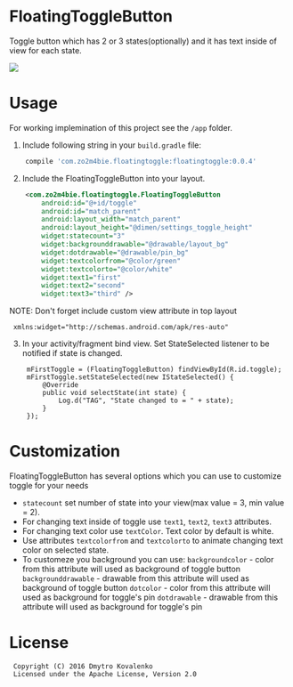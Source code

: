 # FloatingToggleButton

Toggle button which has 2 or 3 states(optionally) and it has text inside of view for each state.

![](https://www.dropbox.com/s/pmr6hsmh7zywmut/floating.gif?dl=0)

# Usage

For working implemination of this project see the `/app` folder.

1. Include following string in your `build.gradle` file:

```gradle
    compile 'com.zo2m4bie.floatingtoggle:floatingtoggle:0.0.4'
```

2. Include the FloatingToggleButton into your layout.

```xml
    <com.zo2m4bie.floatingtoggle.FloatingToggleButton
        android:id="@+id/toggle"
        android:id="match_parent"
        android:layout_width="match_parent"
        android:layout_height="@dimen/settings_toggle_height"
        widget:statecount="3"
        widget:backgrounddrawable="@drawable/layout_bg"
        widget:dotdrawable="@drawable/pin_bg"
        widget:textcolorfrom="@color/green"
        widget:textcolorto="@color/white"
        widget:text1="first"
        widget:text2="second"
        widget:text3="third" />
```

NOTE: Don't forget  include custom view attribute in top layout

     xmlns:widget="http://schemas.android.com/apk/res-auto"

3. In your activity/fragment bind view. Set StateSelected listener to be notified if state is changed.

        mFirstToggle = (FloatingToggleButton) findViewById(R.id.toggle);
        mFirstToggle.setStateSelected(new IStateSelected() {
            @Override
            public void selectState(int state) {
                Log.d("TAG", "State changed to = " + state);
            }
        });

# Customization

FloatingToggleButton has several options which you can use to customize toggle for your needs

* `statecount` set number of state into your view(max value = 3, min value = 2).
* For changing text inside of toggle use `text1`, `text2`, `text3` attributes.
* For changing text color use `textColor`. Text color by default is white.
* Use attributes `textcolorfrom` and `textcolorto` to animate changing text color on selected state.
* To customeze you background you can use:
  `backgroundcolor` - color from this attribute will used as background of toggle button
  `backgrounddrawable` - drawable from this attribute will used as background of toggle button
  `dotcolor` - color from this attribute will used as background for toggle's pin
  `dotdrawable` - drawable from this attribute will used as background for toggle's pin


# License

     Copyright (C) 2016 Dmytro Kovalenko
     Licensed under the Apache License, Version 2.0
